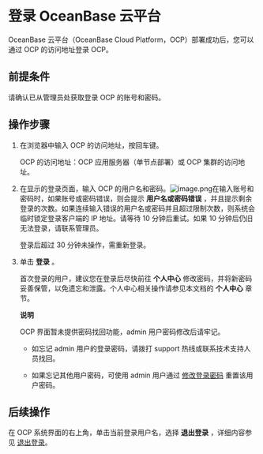 # 登录 OceanBase 云平台 


OceanBase 云平台（OceanBase Cloud Platform，OCP）部署成功后，您可以通过 OCP 的访问地址登录 OCP。

**前提条件** 
-----------------------------

请确认已从管理员处获取登录 OCP 的账号和密码。

**操作步骤** 
-----------------------------

1. 在浏览器中输入 OCP 的访问地址，按回车键。

   OCP 的访问地址：OCP 应用服务器（单节点部署）或 OCP 集群的访问地址。
   

2. 在显示的登录页面，输入 OCP 的用户名和密码。![image.png](https://help-static-aliyun-doc.aliyuncs.com/assets/img/zh-CN/0772988061/p199712.png "image.png")在输入账号和密码时，如果账号或密码错误，则会提示 **用户名或密码错误** ，并且提示剩余登录的次数。如果连续输入错误的用户名或密码并且超过限制次数，则系统会临时锁定登录客户端的 IP 地址。请等待 10 分钟后重试。如果 10 分钟后仍旧无法登录，请联系管理员。

   登录后超过 30 分钟未操作，需重新登录。
   

3. 单击 **登录** 。

   首次登录的用户，建议您在登录后尽快前往 **个人中心** 修改密码，并将新密码妥善保管，以免遗忘和泄露。个人中心相关操作请参见本文档的 **个人中心** 章节。
   
   **说明**

   

   OCP 界面暂未提供密码找回功能，admin 用户密码修改后请牢记。
   * 如忘记 admin 用户的登录密码，请拨打 support 热线或联系技术支持人员找回。

     
   
   * 如果忘记其他用户密码，可使用 admin 用户通过 [修改登录密码](3.userguide-features/8.user-center/2.change-the-logon-password.md) 重置该用户密码。

     
   

   
   




**后续操作** 
-----------------------------

在 OCP 系统界面的右上角，单击当前登录用户名，选择 **退出登录** ，详细内容参见 [退出登录](3.userguide-features/8.user-center/5.log-out.md)。
